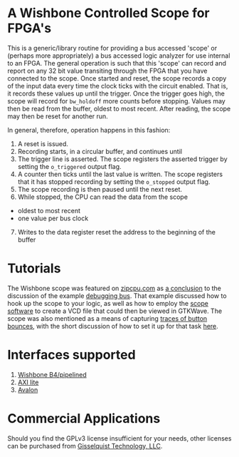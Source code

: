 # A Wishbone Controlled Scope for FPGA's

This is a generic/library routine for providing a bus accessed 'scope' or
(perhaps more appropriately) a bus accessed logic analyzer for use internal to
an FPGA.  The general operation is such that this 'scope' can record and report
on any 32 bit value transiting through the FPGA that you have connected to the
scope.  Once started and reset, the
scope records a copy of the input data every time the clock ticks with the
circuit enabled.  That is, it records these values up until the trigger.  Once
the trigger goes high, the scope will record for ``bw_holdoff`` more counts
before stopping.  Values may then be read from the buffer, oldest to most
recent.  After reading, the scope may then be reset for another run.

In general, therefore, operation happens in this fashion:

1. A reset is issued.
2. Recording starts, in a circular buffer, and continues until
3. The trigger line is asserted.
  The scope registers the asserted trigger by setting the ``o_triggered`` output flag.
4. A counter then ticks until the last value is written.
  The scope registers that it has stopped recording by setting the ``o_stopped`` output flag.
5. The scope recording is then paused until the next reset.
6. While stopped, the CPU can read the data from the scope

  - oldest to most recent
  - one value per bus clock

7. Writes to the data register reset the address to the beginning of the buffer

# Tutorials

The Wishbone scope was featured on [zipcpu.com](http://zipcpu.com) as [a
conclusion](http://zipcpu.com/blog/2017/07/08/getting-started-with-wbscope.html)
to the discussion of the example [debugging
bus](https://github.com/ZipCPU/dbgbus/tree/master/hexbus).
That example discussed how to hook up the scope to your logic, as well as how
to employ the [scope software](sw/scopecls.cpp) to create a VCD file
that could then be viewed in GTKWave.
The scope was also mentioned as a means of capturing [traces of button
bounces](http://zipcpu.com/blog/2017/08/02/debounce-teaser.html),
with the short discussion of how to set it up for that task
[here](http://zipcpu.com/blog/2017/08/07/bounce-dbgbus.html).

# Interfaces supported

1. [Wishbone B4/pipelined](rtl/wbscope.v)
2. [AXI lite](rtl/axi4lscope.v)
3. [Avalon](rtl/avscope.v)

# Commercial Applications

Should you find the GPLv3 license insufficient for your needs, other licenses
can be purchased from [Gisselquist Technology,
LLC](http://zipcpu.com/about/gisselquist-technology.html).

